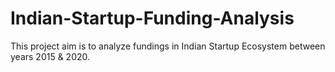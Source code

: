 # Indian-Startup-Funding-Analysis
This project aim is to analyze fundings in Indian Startup Ecosystem between years 2015 &amp; 2020.
